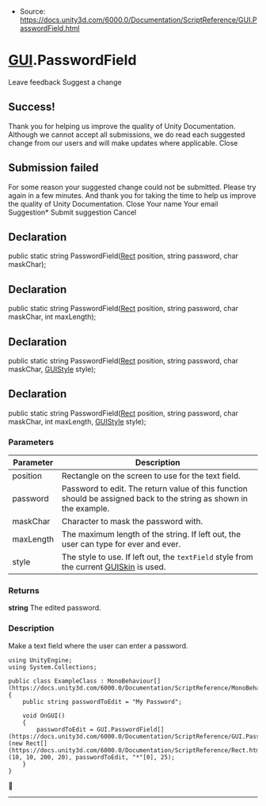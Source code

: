 * Source: https://docs.unity3d.com/6000.0/Documentation/ScriptReference/GUI.PasswordField.html

#  [GUI](https://docs.unity3d.com/6000.0/Documentation/ScriptReference/GUI.html).PasswordField
Leave feedback
Suggest a change
## Success!
Thank you for helping us improve the quality of Unity Documentation. Although we cannot accept all submissions, we do read each suggested change from our users and will make updates where applicable.
Close
## Submission failed
For some reason your suggested change could not be submitted. Please <a>try again</a> in a few minutes. And thank you for taking the time to help us improve the quality of Unity Documentation.
Close
Your name Your email Suggestion* Submit suggestion
Cancel
## Declaration
public static string PasswordField([Rect](https://docs.unity3d.com/6000.0/Documentation/ScriptReference/Rect.html) position, string password, char maskChar); 
## Declaration
public static string PasswordField([Rect](https://docs.unity3d.com/6000.0/Documentation/ScriptReference/Rect.html) position, string password, char maskChar, int maxLength); 
## Declaration
public static string PasswordField([Rect](https://docs.unity3d.com/6000.0/Documentation/ScriptReference/Rect.html) position, string password, char maskChar, [GUIStyle](https://docs.unity3d.com/6000.0/Documentation/ScriptReference/GUIStyle.html) style); 
## Declaration
public static string PasswordField([Rect](https://docs.unity3d.com/6000.0/Documentation/ScriptReference/Rect.html) position, string password, char maskChar, int maxLength, [GUIStyle](https://docs.unity3d.com/6000.0/Documentation/ScriptReference/GUIStyle.html) style); 
### Parameters
Parameter | Description  
---|---  
position | Rectangle on the screen to use for the text field.  
password | Password to edit. The return value of this function should be assigned back to the string as shown in the example.  
maskChar | Character to mask the password with.  
maxLength | The maximum length of the string. If left out, the user can type for ever and ever.  
style | The style to use. If left out, the `textField` style from the current [GUISkin](https://docs.unity3d.com/6000.0/Documentation/ScriptReference/GUISkin.html) is used.  
### Returns
**string** The edited password. 
### Description
Make a text field where the user can enter a password.
```
using UnityEngine;
using System.Collections;  
  
public class ExampleClass : MonoBehaviour[](https://docs.unity3d.com/6000.0/Documentation/ScriptReference/MonoBehaviour.html)
{
    public string passwordToEdit = "My Password";  
  
    void OnGUI()
    {
        passwordToEdit = GUI.PasswordField[](https://docs.unity3d.com/6000.0/Documentation/ScriptReference/GUI.PasswordField.html)(new Rect[](https://docs.unity3d.com/6000.0/Documentation/ScriptReference/Rect.html)(10, 10, 200, 20), passwordToEdit, "*"[0], 25);
    }
}

```

* * *
